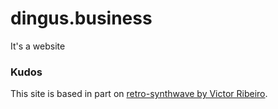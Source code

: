 # dingus.business

It's a website

### Kudos

This site is based in part on [retro-synthwave by Victor Ribeiro](https://github.com/victorqribeiro/retroSynthwave).
